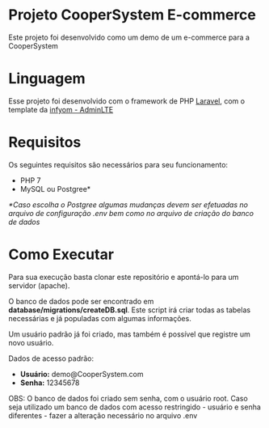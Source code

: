 <h1>Projeto CooperSystem E-commerce</h1>


<p> Este projeto foi desenvolvido como um demo de um e-commerce para a CooperSystem</p>


<h1>Linguagem</h1>

<p>Esse projeto foi desenvolvido com o framework de PHP <a href='https://laravel.com/'>Laravel</a>, com o template da <a href='http://labs.infyom.com/'>infyom - AdminLTE</a></p>


<h1>Requisitos</h1>

<p>Os seguintes requisitos são necessários para seu funcionamento:</p>
<ul>
  <li>PHP 7</li>
  <li>MySQL ou Postgree*</li>
</ul>

<p><i>*Caso escolha o Postgree algumas mudanças devem ser efetuadas no arquivo de configuração .env bem como no arquivo de criação do banco de dados</i></p>

<h1>Como Executar</h1>

<p>Para sua execução basta clonar este repositório e apontá-lo para um servidor (apache).</p>

<p>O banco de dados pode ser encontrado em <b>database/migrations/createDB.sql</b>. Este script irá criar todas as tabelas necessárias e já populadas com algumas informações.</p>

<p>Um usuário padrão já foi criado, mas também é possível que registre um novo usuário.</p>

<p>Dados de acesso padrão:</p>

<ul>
  <li><b>Usuário:</b> demo@CooperSystem.com</li>
  <li><b>Senha:</b> 12345678</li>
</ul>

<p>OBS: O banco de dados foi criado sem senha, com o usuário root. Caso seja utilizado um banco de dados com acesso restringido - usuário e senha diferentes - fazer a alteração necessário no arquivo .env</p>
